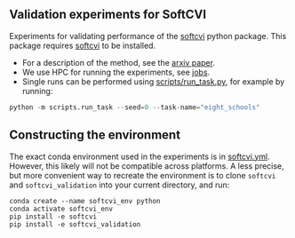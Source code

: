 
## Validation experiments for SoftCVI

Experiments for validating performance of the
[softcvi](https://github.com/danielward27/softcvi) python package. This package requires
[softcvi](https://github.com/danielward27/softcvi) to be installed.

- For a description of the method, see the [arxiv paper](https://arxiv.org/pdf/2407.15687).
- We use HPC for running the experiments, see [jobs](jobs/).
- Single runs can be performed using [scripts/run_task.py](scripts/run_task.py), for example by running:
```python
python -m scripts.run_task --seed=0 --task-name="eight_schools"
```

## Constructing the environment
The exact conda environment used in the experiments is in [softcvi.yml](softcvi.yml).
However, this likely will not be compatible across platforms. A less precise, but more
convenient way to recreate the environment is to clone ``softcvi`` and
``softcvi_validation`` into your current directory, and run:
```
conda create --name softcvi_env python
conda activate softcvi_env
pip install -e softcvi
pip install -e softcvi_validation
```